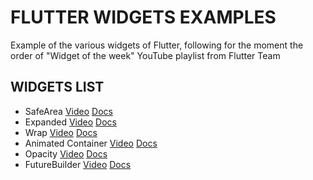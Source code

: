 # FLUTTER WIDGETS EXAMPLES

Example of the various widgets of Flutter, following for the moment the order of "Widget of the week" YouTube playlist from Flutter Team

## WIDGETS LIST

*  SafeArea [Video](https://youtu.be/lkF0TQJO0bA) [Docs](https://api.flutter.dev/flutter/widgets/SafeArea-class.html)
*  Expanded [Video](https://youtu.be/_rnZaagadyo) [Docs](https://api.flutter.dev/flutter/widgets/Expanded-class.html)
*  Wrap [Video](https://youtu.be/z5iw2SeFx2M) [Docs](https://api.flutter.dev/flutter/widgets/Wrap-class.html)
*  Animated Container [Video](https://youtu.be/yI-8QHpGIP4) [Docs](https://api.flutter.dev/flutter/widgets/AnimatedContainer-class.html)
*  Opacity [Video](https://youtu.be/9hltevOHQBw) [Docs](https://api.flutter.dev/flutter/widgets/Opacity-class.html)
*  FutureBuilder [Video](https://youtu.be/ek8ZPdWj4Qo) [Docs](https://api.flutter.dev/flutter/widgets/FutureBuilder-class.html)